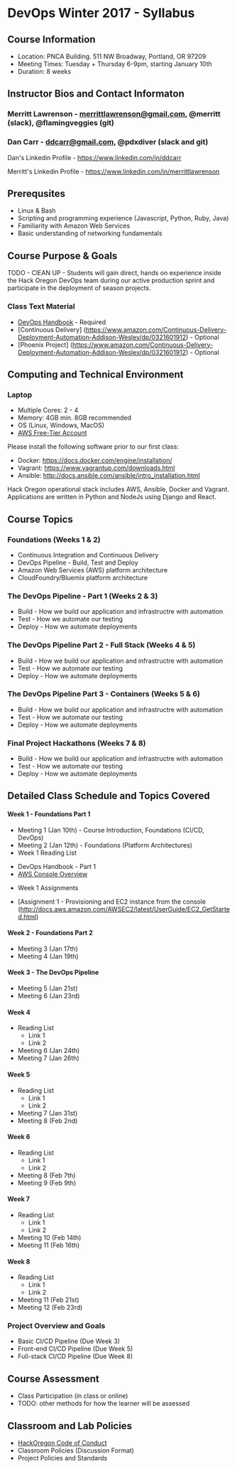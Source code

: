 # DevOps Winter 2017 - Syllabus

## Course Information
* Location: PNCA Building. 511 NW Broadway, Portland, OR 97209
* Meeting Times: Tuesday + Thursday 6-9pm, starting January 10th
* Duration: 8 weeks

## Instructor Bios and Contact Informaton

### Merritt Lawrenson - merrittlawrenson@gmail.com, @merritt (slack), @flamingveggies (git)
### Dan Carr - ddcarr@gmail.com, @pdxdiver (slack and git)
Dan's Linkedin Profile - https://www.linkedin.com/in/ddcarr

Merritt's Linkedin Profile - https://www.linkedin.com/in/merrittlawrenson

## Prerequsites
* Linux & Bash
* Scripting and programming experience (Javascript, Python, Ruby, Java)
* Familiarity with Amazon Web Services
* Basic understanding of networking fundamentals

## Course Purpose & Goals

TODO - ClEAN UP - Students will gain direct, hands on experience inside the Hack Oregon DevOps team during our active production sprint and participate in the deployment of season projects. 

### Class Text Material

* [DevOps Handbook](https://www.amazon.com/DevOps-Handbook-World-Class-Reliability-Organizations-ebook/dp/B01M9ASFQ3) - Required
* [Continuous Delivery] (https://www.amazon.com/Continuous-Delivery-Deployment-Automation-Addison-Wesley/dp/0321601912) - Optional
* [Phoenix Project] (https://www.amazon.com/Continuous-Delivery-Deployment-Automation-Addison-Wesley/dp/0321601912) - Optional

## Computing and Technical Environment
### Laptop
* Multiple Cores: 2 - 4
* Memory: 4GB min.  8GB recommended
* OS (Linux, Windows, MacOS)
* [AWS Free-Tier Account](https://aws.amazon.com/free/)

Please install the following software prior to our first class:

* Docker: https://docs.docker.com/engine/installation/
* Vagrant: https://www.vagrantup.com/downloads.html
* Ansible: http://docs.ansible.com/ansible/intro_installation.html

Hack Oregon operational stack includes AWS, Ansible, Docker and Vagrant. Applications are written in Python and NodeJs using Django and React.

## Course Topics

### Foundations (Weeks 1 & 2)
* Continuous Integration and Continuous Delivery 
* DevOps Pipeline - Build, Test and Deploy
* Amazon Web Services (AWS) platform architecture
* CloudFoundry/Bluemix platform architecture

### The DevOps Pipeline - Part 1 (Weeks 2 & 3)
* Build - How we build our application and infrastructre with automation
* Test - How we automate our testing
* Deploy - How we automate deployments

### The DevOps Pipeline Part 2 - Full Stack (Weeks 4 & 5)
* Build - How we build our application and infrastructre with automation
* Test - How we automate our testing
* Deploy - How we automate deployments

### The DevOps Pipeline Part 3 - Containers (Weeks 5 & 6)
* Build - How we build our application and infrastructre with automation
* Test - How we automate our testing
* Deploy - How we automate deployments

### Final Project Hackathons (Weeks 7 & 8)
* Build - How we build our application and infrastructre with automation
* Test - How we automate our testing
* Deploy - How we automate deployments

## Detailed Class Schedule and Topics Covered
#### Week 1 - Foundations Part 1
* Meeting 1 (Jan 10th) - Course Introduction, Foundations (CI/CD, DevOps)
* Meeting 2 (Jan 12th) - Foundations (Platform Architectures)
* Week 1 Reading List
 - DevOps Handbook - Part 1
 - [AWS Console Overview](http://docs.aws.amazon.com/awsconsolehelpdocs/latest/gsg/getting-started.html)
* Week 1 Assignments
 - [Assignment 1 - Provisioning and EC2 instance from the console (http://docs.aws.amazon.com/AWSEC2/latest/UserGuide/EC2_GetStarted.html)

#### Week 2 - Foundations Part 2
* Meeting 3 (Jan 17th)
* Meeting 4 (Jan 19th)

#### Week 3 - The DevOps Pipeline
* Meeting 5 (Jan 21st)
* Meeting 6 (Jan 23rd)

#### Week 4 
* Reading List
  * Link 1
  * Link 2
* Meeting 6 (Jan 24th)
* Meeting 7 (Jan 26th)

#### Week 5
* Reading List
  * Link 1
  * Link 2
* Meeting 7 (Jan 31st)
* Meeting 8 (Feb 2nd)

#### Week 6 
* Reading List
  * Link 1
  * Link 2
* Meeting 8 (Feb 7th)
* Meeting 9 (Feb 9th)

#### Week 7
* Reading List
  * Link 1
  * Link 2
* Meeting 10 (Feb 14th)
* Meeting 11 (Feb 16th)

#### Week 8
* Reading List
  * Link 1
  * Link 2
* Meeting 11 (Feb 21st)
* Meeting 12 (Feb 23rd)

### Project Overview and Goals
* Basic CI/CD Pipeline (Due Week 3)
* Front-end CI/CD Pipeline (Due Week 5)
* Full-stack CI/CD Pipeline (Due Week 8)

## Course Assessment
* Class Participation (in class or online)
* TODO: other methods for how the learner will be assessed

## Classroom and Lab Policies
* [HackOregon Code of Conduct](http://www.hackoregon.org/code-of-conduct/)
* Classroom Policies (Discussion Format)
* Project Policies and Standards
